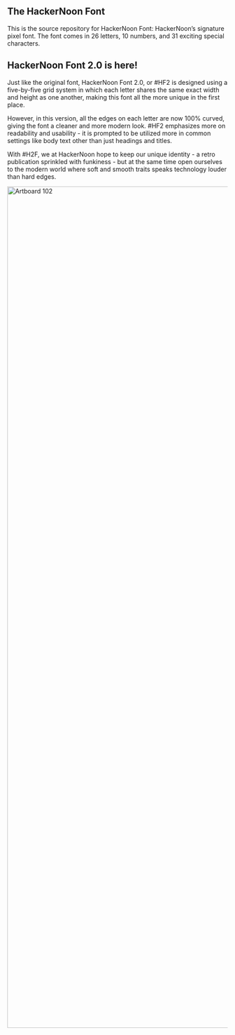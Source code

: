## The HackerNoon Font

This is the source repository for HackerNoon Font: HackerNoon’s signature pixel font. The font comes in 26 letters, 10 numbers, and 31 exciting special characters.

## HackerNoon Font 2.0 is here! 

Just like the original font, HackerNoon Font 2.0, or #HF2 is designed using a five-by-five grid system in which each letter shares the same exact width and height as one another, making this font all the more unique in the first place.

However, in this version, all the edges on each letter are now 100% curved, giving the font a cleaner and more modern look. #HF2 emphasizes more on readability and usability - it is prompted to be utilized more in common settings like body text other than just headings and titles.

With #H2F, we at HackerNoon hope to keep our unique identity - a retro publication sprinkled with funkiness - but at the same time open ourselves to the modern world where soft and smooth traits speaks technology louder than hard edges.

<img width="1920" alt="Artboard 102" src="https://user-images.githubusercontent.com/49694303/147262146-80822aad-a0d9-46f6-8b1e-e3389e6544e3.png">
